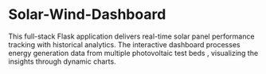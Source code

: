 # Solar-Wind-Dashboard
This full-stack Flask application delivers real-time solar panel performance tracking with historical analytics. The interactive dashboard processes energy generation data from multiple photovoltaic test beds , visualizing the insights through dynamic charts. 
